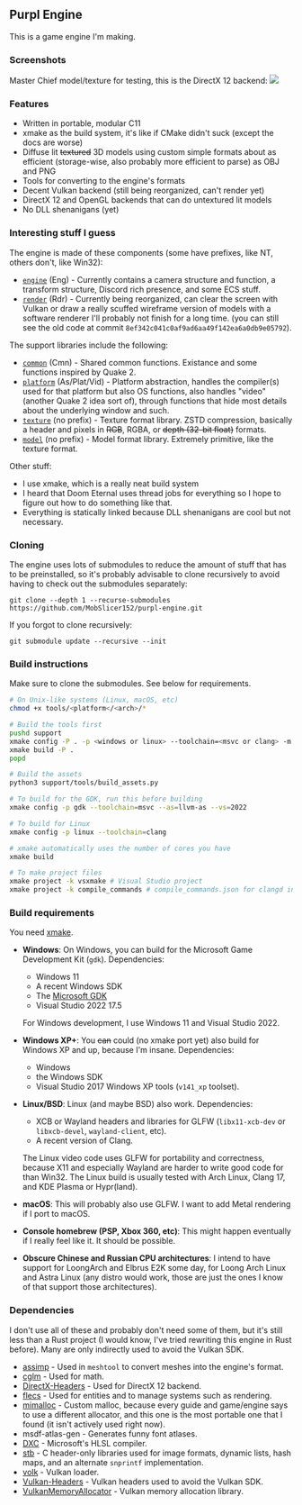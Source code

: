 ## Purpl Engine

This is a game engine I'm making.

### Screenshots

Master Chief model/texture for testing, this is the DirectX 12 backend:
<img src="images/chief-textured-lit-dx12.png">

### Features

- Written in portable, modular C11
- xmake as the build system, it's like if CMake didn't suck (except the docs are worse)
- Diffuse lit ~~textured~~ 3D models using custom simple formats about as efficient (storage-wise, also probably more efficient to parse) as OBJ and PNG
- Tools for converting to the engine's formats
- Decent Vulkan backend (still being reorganized, can't render yet)
- DirectX 12 and OpenGL backends that can do untextured lit models
- No DLL shenanigans (yet)

### Interesting stuff I guess

The engine is made of these components (some have prefixes, like NT, others don't, like Win32):

- [`engine`](engine) (Eng) - Currently contains a camera structure and function, a transform structure, Discord rich presence, and some ECS stuff.
- [`render`](engine/render) (Rdr) - Currently being reorganized, can clear the screen with Vulkan or draw a really scuffed wireframe
  version of models with a software renderer I'll probably not finish for a long time.
  (you can still see the old code at commit `8ef342c041c0af9ad6aa49f142ea6a0db9e05792`).

The support libraries include the following:

- [`common`](common) (Cmn) - Shared common functions. Existance and some functions inspired by Quake 2.
- [`platform`](platform) (As/Plat/Vid) - Platform abstraction, handles the compiler(s) used for that platform but also OS functions,
  also handles "video" (another Quake 2 idea sort of), through functions that hide most details about the underlying window and such.
- [`texture`](util/texture) (no prefix) - Texture format library. ZSTD compression, basically a header and pixels in ~~RGB~~, RGBA, or ~~depth
(32-bit float)~~ formats.
- [`model`](util/model) (no prefix) - Model format library. Extremely primitive, like the texture format.

Other stuff:

- I use xmake, which is a really neat build system
- I heard that Doom Eternal uses thread jobs for everything so I hope to figure out how to do something like that.
- Everything is statically linked because DLL shenanigans are cool but not necessary.

### Cloning

The engine uses lots of submodules to reduce the amount of stuff that has to be
preinstalled, so it's probably advisable to clone recursively to avoid having to
check out the submodules separately:

```
git clone --depth 1 --recurse-submodules https://github.com/MobSlicer152/purpl-engine.git
```

If you forgot to clone recursively:

```
git submodule update --recursive --init
```

### Build instructions

Make sure to clone the submodules. See below for requirements.

```sh
# On Unix-like systems (Linux, macOS, etc)
chmod +x tools/<platform</<arch>/*

# Build the tools first
pushd support
xmake config -P . -p <windows or linux> --toolchain=<msvc or clang> -m release # xmake defaults to release, but just in case that changes, this command doesn't hurt
xmake build -P .
popd

# Build the assets
python3 support/tools/build_assets.py

# To build for the GDK, run this before building
xmake config -p gdk --toolchain=msvc --as=llvm-as --vs=2022

# To build for Linux
xmake config -p linux --toolchain=clang

# xmake automatically uses the number of cores you have
xmake build

# To make project files
xmake project -k vsxmake # Visual Studio project
xmake project -k compile_commands # compile_commands.json for clangd in VS Code or Neovim
```

### Build requirements

You need [xmake](https://github.com/xmake-io/xmake).

- __Windows__:
  On Windows, you can build for the Microsoft Game Development Kit (`gdk`).
  Dependencies:
  - Windows 11
  - A recent Windows SDK
  - The [Microsoft GDK](https://github.com/microsoft/PGDK)
  - Visual Studio 2022 17.5

  For Windows development, I use Windows 11 and Visual Studio 2022.

- __Windows XP+__:
  You ~~can~~ could (no xmake port yet) also build for Windows XP and up, because I'm insane.
  Dependencies:
  - Windows
  - the Windows SDK
  - Visual Studio 2017 Windows XP tools (`v141_xp` toolset).

- __Linux/BSD__:
  Linux (and maybe BSD) also work.
  Dependencies:
  - XCB or Wayland headers and libraries for GLFW (`libx11-xcb-dev` or
    `libxcb-devel`, `wayland-client`, etc).
  - A recent version of Clang.

  The Linux video code uses GLFW for portability and correctness, because X11 and especially Wayland
  are harder to write good code for than Win32. The Linux build is usually tested with Arch Linux, Clang 17,
  and KDE Plasma or Hypr(land).

- __macOS__:
  This will probably also use GLFW. I want to add Metal rendering if I port to macOS.

- __Console homebrew (PSP, Xbox 360, etc)__:
  This might happen eventually if I really feel like it. It should be possible.

- __Obscure Chinese and Russian CPU architectures__:
  I intend to have support for LoongArch and Elbrus E2K some day, for Loong Arch Linux and Astra Linux (any distro would work,
  those are just the ones I know of that support those architectures).

### Dependencies

I don't use all of these and probably don't need some of them, but it's still less than a Rust project (I would know, I've tried rewriting
this engine in Rust before). Many are only indirectly used to avoid the Vulkan SDK.

- [assimp](https://github.com/assimp/assimp) - Used in `meshtool` to convert meshes into the engine's format.
- [cglm](https://github.com/recp/cglm) - Used for math.
- [DirectX-Headers](https://github.com/Microsoft/DirectX-Headers) - Used for DirectX 12 backend.
- [flecs](https://github.com/SanderMertens/flecs) - Used for entities and to manage systems such as rendering.
- [mimalloc](https://github.com/Microsoft/mimalloc) - Custom malloc, because every guide and game/engine says to use a different allocator,
  and this one is the most portable one that I found (it isn't actively used right now).
- msdf-atlas-gen - Generates funny font atlases.
- [DXC](https://github.com/Microsoft/DirectXShaderCompiler) - Microsoft's HLSL compiler.
- [stb](https://github.com/nothings/stb) - C header-only libraries used for image formats, dynamic lists, hash maps, and an alternate `snprintf`
  implementation.
- [volk](https://github.com/zeux/volk) - Vulkan loader.
- [Vulkan-Headers](https://github.com/KhronosGroup/Vulkan-Headers) - Vulkan headers used to avoid the Vulkan SDK.
- [VulkanMemoryAllocator](https://github.com/GPUOpen-LibrariesAndSDKs/VulkanMemoryAllocator) - Vulkan memory allocation library.
